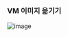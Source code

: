 ### VM 이미지 옮기기

![image](https://user-images.githubusercontent.com/38831314/136139938-6a159ac9-7d46-4184-a0ee-569c6d1ed741.png)



